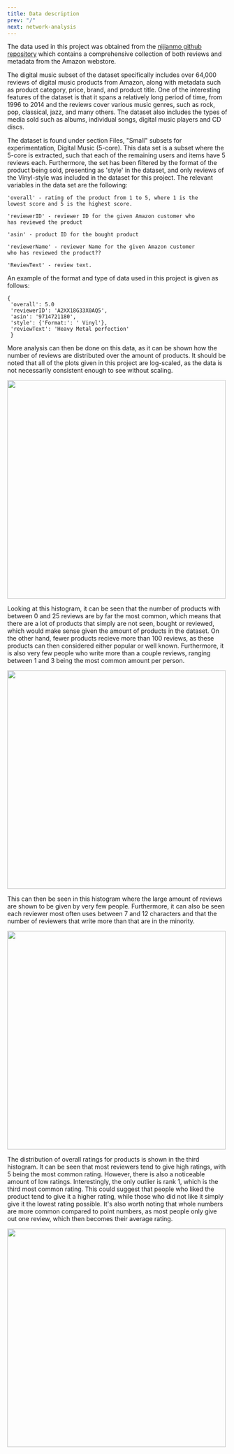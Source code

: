 ```yaml
---
title: Data description
prev: "/"
next: network-analysis
---
```




<!-- > Nulla in justo hendrerit, tincidunt mauris et, porta est. Donec in leo vitae est ultrices dapibus id nec tortor. Maecenas ut ipsum eu nisl cursus facilisis scelerisque eu ex. Aliquam euismod elementum libero, at vehicula ipsum.

Nam commodo lorem quis tortor euismod, ut ultrices orci aliquet. Sed eget dui nec sem ullamcorper convallis id nec ante. Aliquam ultricies a massa quis semper. Donec suscipit augue ut sagittis hendrerit. Aliquam erat volutpat. Proin aliquet maximus nibh, id aliquet justo maximus at. Sed accumsan ante id aliquam pellentesque. 

![](/images/dtu-logo.png)

Aliquam nec hendrerit quam. Suspendisse maximus eros sollicitudin, accumsan turpis eu, blandit nulla. Nunc lorem elit, molestie at libero gravida, placerat consectetur ante. Sed tincidunt viverra tellus a vehicula.


1. Lorem ipsum dolor sit amet
1. Lorem ipsum dolor sit amet
1. Lorem ipsum dolor sit amet

Lorem ipsum dolor sit amet, consectetur adipiscing elit. Nam blandit lobortis turpis. Praesent porttitor, turpis eu posuere molestie, sem dolor scelerisque sapien, eu aliquet ante felis ac metus. Pellentesque semper ultricies urna. Aenean auctor, turpis ut convallis ultrices, eros tellus bibendum risus, eu varius velit ante et diam. 

* Lorem ipsum dolor sit amet
* Lorem ipsum dolor sit amet
* Lorem ipsum dolor sit amet

In suscipit lorem orci, eu placerat nibh dignissim ut. Nullam consequat nisl dui, in ornare risus porttitor sed. Integer vitae nibh semper purus ultrices rutrum. Pellentesque non diam ornare, imperdiet elit a, tempus lacus. Suspendisse viverra euismod dapibus.

Suspendisse non tellus faucibus, dapibus leo at, elementum magna. Fusce quis ante ex. In non ex eleifend, luctus risus quis, dapibus velit. Nulla facilisi. Integer iaculis arcu at fermentum varius. Donec auctor dolor non dolor pulvinar luctus. Mauris vestibulum lacinia nisl, a dictum erat molestie sed. Vivamus vel blandit turpis, nec sollicitudin massa. Nunc velit eros, tristique elementum congue eget, auctor dictum tellus. 

Quisque iaculis, sem quis imperdiet faucibus, nunc lorem feugiat purus, vestibulum condimentum turpis turpis ut ante. Donec vestibulum lectus ut ullamcorper condimentum. Curabitur fermentum nulla vitae arcu sollicitudin pulvinar.

<img src="/images/dtu-logo.png" width="200" />

Vestibulum ante ipsum primis in faucibus orci luctus et ultrices posuere cubilia curae; Suspendisse eu tellus ut erat porttitor luctus. Vivamus aliquam auctor massa, in auctor orci. Ut quis enim ut lorem consectetur blandit dictum eu mauris.

-->

<!-- 
Total # of reviews = 27359
Total # of products = 12192

-->

The data used in this project was obtained from the [nijianmo github repository](https://nijianmo.github.io/amazon/index.html) which contains a comprehensive collection of both reviews and metadata from the Amazon webstore.

The digital music subset of the dataset specifically includes over 64,000 reviews of digital music products from Amazon, along with metadata such as product category, price, brand, and product title. One of the interesting features of the dataset is that it spans a relatively long period of time, from 1996 to 2014 and the reviews cover various music genres, such as rock, pop, classical, jazz, and many others. The dataset also includes the types of media sold such as albums, individual songs, digital music players and CD discs.

<!--
The reviews in the digital music subset are in the form of text, and they are written by Amazon customers who have purchased and used the digital music products. Each review includes a star rating (from 1 to 5), a summary of the customer's opinion of the product, and a more detailed review of the product's features and performance -->

The dataset is found under section Files, "Small" subsets for experimentation, Digital Music (5-core). This data set is a subset where the 5-core is extracted, such that each of the remaining users and items have 5 reviews each. Furthermore, the set has been filtered by the format of the product being sold, presenting as 'style' in the dataset, and only reviews of the Vinyl-style was included in the dataset for this project. The relevant variables in the data set are the following:

```
'overall' - rating of the product from 1 to 5, where 1 is the 
lowest score and 5 is the highest score.

'reviewerID' - reviewer ID for the given Amazon customer who 
has reviewed the product

'asin' - product ID for the bought product

'reviewerName' - reviewer Name for the given Amazon customer 
who has reviewed the product??

'ReviewText' - review text.
```

<!--
The data has also been filtered as to not have a too large network with little assosiation between large parts. The data has been filtered by the format of the product being sold. 

<li>Audio CD</li>
<ul> 
    <li>Nodes: 205,046</li>
    <li> Links: 28,777,240 </li>
</ul>

<li>Vinyl</li>
<ul> 
    <li>Nodes: 16,033</li>
    <li> Links: 250,213 </li>
</ul>

<li>DVD</li>
<ul> 
    <li>Nodes: 850</li>
    <li> Links: 39,756 </li>
</ul>

<li>Audio Casettes</li>
<ul> 
    <li>Nodes: 306</li>
    <li> Links: 805 </li>
</ul>
-->


An example of the format and type of data used in this project is given as follows:


```
{ 
 'overall': 5.0
 'reviewerID': 'A2XX18G33X0AQ5', 
 'asin': '9714721180', 
 'style': {'Format:': ' Vinyl'}, 
 'reviewText': 'Heavy Metal perfection'
 }

```

More analysis can then be done on this data, as it can be shown how the number of reviews are distributed over the amount of products. It should be noted that all of the plots given in this project are log-scaled, as the data is not necessarily consistent enough to see without scaling. 

<img src="/images/num_rewprod.png" width="500" />

Looking at this histogram, it can be seen that the number of products with between 0 and 25 reviews are by far the most common, which means that there are a lot of products that simply are not seen, bought or reviewed, which would make sense given the amount of products in the dataset. On the other hand, fewer products recieve more than 100 reviews, as these products can then considered either popular or well known. Furthermore, it is also very few people who write more than a couple reviews, ranging between 1 and 3 being the most common amount per person.

<img src="/images/num_rewpers.png" width="500" />

This can then be seen in this histogram where the large amount of reviews are shown to be given by very few people. Furthermore, it can also be seen each reviewer most often uses between 7 and 12 characters and that the number of reviewers that write more than that are in the minority. 

<img src="/images/num_lenrew.png" width="500" />

The distribution of overall ratings for products is shown in the third histogram. It can be seen that most reviewers tend to give high ratings, with 5 being the most common rating. However, there is also a noticeable amount of low ratings. Interestingly, the only outlier is rank 1, which is the third most common rating. This could suggest that people who liked the product tend to give it a higher rating, while those who did not like it simply give it the lowest rating possible. It's also worth noting that whole numbers are more common compared to point numbers, as most people only give out one review, which then becomes their average rating.

<img src="/images/dist_avrrank.png" width="500" />
